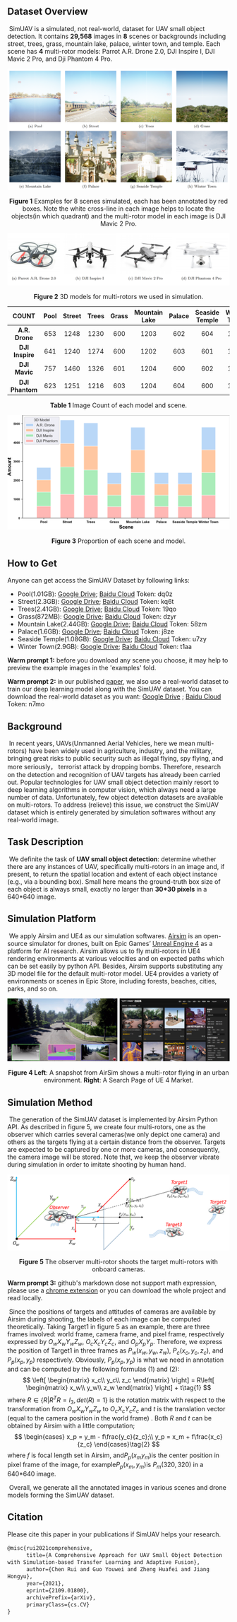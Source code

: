 ## Dataset Overview
​	SimUAV is a simulated, not real-world, dataset for UAV small object detection. It contains **29,568** images in **8** scenes or backgrounds including street, trees, grass, mountain lake, palace, winter town, and temple. Each scene has **4** multi-rotor models: Parrot A.R. Drone 2.0, DJI Inspire I, DJI Mavic 2 Pro, and Dji Phantom 4 Pro. 

![Figure 1](./imgs/8scenes.png)
<p align="center"><b>Figure 1</b> Examples for 8 scenes simulated, each has been annotated by red boxes. Note the white cross-line in each image helps to locate the objects(in which quadrant) and the multi-rotor model in each image is DJI Mavic 2 Pro.</p>

![Figure 2](./imgs/4models.png)
<p align="center"><b>Figure 2</b> 3D models for multi-rotors we used in simulation.</p>



|      COUNT      | Pool | Street | Trees | Grass | Mountain Lake | Palace | Seaside Temple | Winter Town |
| :-------------: | :--: | :----: | :---: | :---: | :-----------: | :----: | :------------: | :---------: |
| **A.R. Drone**  | 653  |  1248  | 1230  |  600  |     1203      |  602   |      604       |    1201     |
| **DJI Inspire** | 641  |  1240  | 1274  |  600  |     1202      |  603   |      601       |    1206     |
|  **DJI Mavic**  | 757  |  1460  | 1326  |  601  |     1204      |  600   |      602       |    1205     |
| **DJI Phantom** | 623  |  1251  | 1216  |  603  |     1204      |  604   |      600       |    1204     |
<p align="center"><b>Table 1</b> Image Count of each model and scene.</p>

![Figure 3](./imgs/sim_stat.png)
<p align="center"><b>Figure 3</b> Proportion of each scene and model.</p>

## How to Get

Anyone can get access the SimUAV Dataset by following links:

- Pool(1.01GB): [Google Drive](https://drive.google.com/file/d/1DhNubHELtf2ghw9RT7oETCOreb1Hpcgi/view?usp=sharing); 	[Baidu Cloud](https://pan.baidu.com/s/19-JxuWntEHFX3XgQ3gv0Bg) Token: dq0z
- Street(2.3GB): [Google Drive](https://drive.google.com/file/d/1PIg57gZraLWspl_fnBUY4rmfyfbd0DcQ/view?usp=sharing); 	[Baidu Cloud](https://pan.baidu.com/s/1I8vaZmut__OE44Rt5ZQhcg) Token: kq6t
- Trees(2.41GB): [Google Drive](https://drive.google.com/file/d/1QDIkWUyaHFsTiS6TWTLEpkafiyyopYyh/view?usp=sharing); 	[Baidu Cloud](https://pan.baidu.com/s/1iXHy0aVj8LTCvO-aRLi0ww) Token: 19qo
- Grass(872MB): [Google Drive](https://drive.google.com/file/d/1Hcfk9TUSmJOnWW4zKW-P9Tg8QuCtv_MY/view?usp=sharing); 	[Baidu Cloud](https://pan.baidu.com/s/1gN0pWJ1AihD0xuuhJwRwEA) Token: dzyr
- Mountain Lake(2.44GB): [Google Drive](https://drive.google.com/file/d/1LrVHpor5JATyH16fD_bQTjJcdamSwidh/view?usp=sharing); 	[Baidu Cloud](https://pan.baidu.com/s/1E-FKuWL98dNeWs9bME7hTQ) Token: 58zm
- Palace(1.6GB): [Google Drive](https://drive.google.com/file/d/19I_vBdbXYCQ6Wg7jrQEf0LzU-Kiov2kR/view?usp=sharing); 	[Baidu Cloud](https://pan.baidu.com/s/1i6lliC8hLsbKUiPnM-ec1Q) Token: j8ze
- Seaside Temple(1.08GB): [Google Drive](https://drive.google.com/file/d/17ctfYfG-tJghSHrQBUtVWI6L-rGgmRsY/view?usp=sharing); 	[Baidu Cloud](https://pan.baidu.com/s/172-a02ktGtXc2arozFPxhQ) Token: u7zy
- Winter Town(2.9GB): [Google Drive](https://drive.google.com/file/d/1xNhaQn1FQYtKCNeLhwbn9IXYIdGoJOGJ/view?usp=sharing); 	[Baidu Cloud](https://pan.baidu.com/s/1nZBiJn4GUDVBjl5MDq6SzQ) Token: t1aa

**Warm prompt 1:** before you download any scene you choose, it may help to preview the example images in the 'examples' fold.

**Warm prompt 2:** in our published [paper](https://arxiv.org/abs/2109.01800), we also use a real-world dataset to train our deep learning model along with the SimUAV dataset. You can download the real-world dataset as you want:  [Google Drive](https://drive.google.com/drive/folders/1Cyeup-_6U_-fSh8f5osysjSmUbZsvb04?usp=sharing) ; [Baidu Cloud](https://pan.baidu.com/s/12QjeuUzLBteh6PWcCuPt0g) Token: n7mo

## Background

​	In recent years, UAVs(Unmanned Aerial Vehicles, here we mean multi-rotors) have been widely used in agriculture, industry, and the military, bringing great risks to public security such as illegal flying, spy flying, and more seriously， terrorist attack by dropping bombs. Therefore, research on the detection and recognition of UAV targets has already been carried out. Popular technologies for UAV small object detection mainly resort to deep learning algorithms in computer vision, which always need a large number of data. Unfortunately, few object detection datasets are available on multi-rotors. To address (relieve) this issue, we construct the SimUAV dataset which is entirely generated by simulation softwares without any real-world image.

## Task Description
​	We definite the task of **UAV small object detection**: determine whether there are any instances of UAV, specifically multi-rotors in an image and, if present, to return the spatial location and extent of each object instance (e.g., via a bounding box). Small here means the ground-truth box size of each object is always small, exactly no larger than **30\*30 pixels** in a 640\*640 image. 

## Simulation Platform
​	We apply Airsim and UE4 as our simulation softwares. [Airsim](https://microsoft.github.io/AirSim/) is an open-source simulator for drones, built on Epic Games’ [Unreal Engine 4](https://www.unrealengine.com/) as a platform for AI research. Airsim allows us to fly multi-rotors in UE4 rendering environments at various velocities and on expected paths which can be set easily by python API. Besides, Airsim supports substituting any 3D model file for the default multi-rotor model. UE4 provides a variety of environments or scenes in Epic Store, including forests, beaches, cities, parks, and so on.

![Figure 4](./imgs/airsim_ue.PNG)

<p align="center"><b>Figure 4 Left</b>: A snapshot from AirSim shows a multi-rotor flying in an urban environment. <b>Right</b>: A Search Page of UE 4 Market.</p>

## Simulation Method

​	The generation of the SimUAV dataset is implemented by Airsim Python API. As described in figure 5, we create four multi-rotors, one as the observer which carries several cameras(we only depict one camera) and others as the targets flying at a certain distance from the observer. Targets are expected to be captured by one or more cameras, and consequently, the camera image will be stored. Note that, we keep the observer vibrate during simulation in order to imitate shooting by human hand.

![Figure 5](./imgs/sim_method.png)

<p align="center"><b>Figure 5</b> The observer multi-rotor shoots the target multi-rotors with onboard cameras.</p>



**Warm prompt 3:** github's markdown dose not support math expression, please use a [chrome extension](https://chrome.google.com/webstore/detail/mathjax-plugin-for-github/ioemnmodlmafdkllaclgeombjnmnbima/related) or you can download the whole project and read locally.

​	Since the positions of targets and attitudes of cameras are available by Airsim during shooting, the labels of each image can be computed theoretically. Taking Target1 in figure 5 as an example, there are three frames involved: world frame, camera frame, and pixel frame, respectively expressed by $O_wX_wY_wZ_w$, $O_cX_cY_cZ_c$, and $O_pX_pY_p$. Therefore, we express the position of Target1 in three frames as $P_w(x_w,y_w,z_w)$, $P_c(x_c,y_c,z_c)$, and $P_p(x_p, y_p)$ respectively. Obviously, $P_p(x_p, y_p)$ is what we need in annotation and can be computed by the following formulas (1) and (2):
$$
\left[
 \begin{matrix}
   x_c\\
   y_c\\
   z_c
  \end{matrix}
  \right] = R\left[
 \begin{matrix}
   x_w\\
   y_w\\
   z_w
  \end{matrix}
  \right] + t\tag{1}
$$
where $R\in \{R|R^TR=I_3, det(R)=1\}$ is the rotation matrix  with respect to the transformation from $O_wX_wY_wZ_w$ to $O_cX_cY_cZ_c$ and $t$ is the translation vector (equal to the camera position in the world frame) . Both $R$ and $t$ can be obtained by Airsim with a little computation;
$$
\begin{cases}
x_p = y_m - f\frac{y_c}{z_c};\\
y_p = x_m + f\frac{x_c}{z_c}
\end{cases}\tag{2}
$$
where $f$​​ is focal length set in Airsim, and$P_p(x_m y_m)$​​ is the center position in pixel frame of the image, for example$P_p(x_m, y_m)$​​ is $P_m(320, 320)$​​ in a 640*640 image.

​	Overall, we generate all the annotated images in various scenes and drone models forming the SimUAV dataset.

## Citation

Please cite this paper in your publications if SimUAV helps your research.

```
@misc{rui2021comprehensive,
      title={A Comprehensive Approach for UAV Small Object Detection with Simulation-based Transfer Learning and Adaptive Fusion}, 
      author={Chen Rui and Guo Youwei and Zheng Huafei and Jiang Hongyu},
      year={2021},
      eprint={2109.01800},
      archivePrefix={arXiv},
      primaryClass={cs.CV}
}
```

